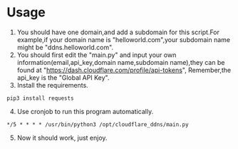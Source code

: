 # Usage

1. You should have one domain,and add a subdomain for this script.For example,if your domain name is "helloworld.com",your subdomain name might be "ddns.helloworld.com". 
2. You should first edit the "main.py" and input your own information(email,api_key,domain name,subdomain name),they can be found at "https://dash.cloudflare.com/profile/api-tokens", Remember,the api_key is the "Global API Key".
3. Install the requirements.
```
pip3 install requests
```

4. Use cronjob to run this program automatically.
```
*/5 * * * * /usr/bin/python3 /opt/cloudflare_ddns/main.py
```

5. Now it should work, just enjoy.

